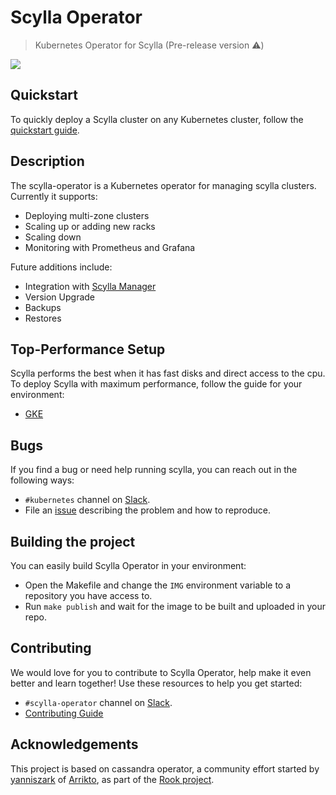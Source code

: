 # Scylla Operator
> Kubernetes Operator for Scylla (Pre-release version :warning:)

![](https://pbs.twimg.com/media/DwknrKJWkAE7qEQ.jpg)

## Quickstart

To quickly deploy a Scylla cluster on any Kubernetes cluster, follow the [quickstart guide](docs/quickstart.md).


## Description

The scylla-operator is a Kubernetes operator for managing scylla clusters. Currently it supports:
* Deploying multi-zone clusters
* Scaling up or adding new racks
* Scaling down
* Monitoring with Prometheus and Grafana

Future additions include:
* Integration with [Scylla Manager](https://docs.scylladb.com/operating-scylla/manager/)
* Version Upgrade
* Backups
* Restores


## Top-Performance Setup

Scylla performs the best when it has fast disks and direct access to the cpu. To deploy Scylla with maximum performance, follow the guide for your environment:
* [GKE](docs/gke/gke.md)


## Bugs

If you find a bug or need help running scylla, you can reach out in the following ways:
* `#kubernetes` channel on [Slack](https://scylladb-users-slackin.herokuapp.com/).
* File an [issue](https://github.com/scylladb/scylla-operator/issues) describing the problem and how to reproduce.

## Building the project

You can easily build Scylla Operator in your environment:
* Open the Makefile and change the `IMG` environment variable to a repository you have access to.
* Run `make publish` and wait for the image to be built and uploaded in your repo.

## Contributing

We would love for you to contribute to Scylla Operator, help make it even better and learn together! Use these resources to help you get started:
* `#scylla-operator` channel on [Slack](https://scylladb-users-slackin.herokuapp.com/).
* [Contributing Guide](docs/contributing.md)

## Acknowledgements

This project is based on cassandra operator, a community effort started by [yanniszark](https://github.com/yanniszark) of [Arrikto](https://www.arrikto.com/), as part of the [Rook project](https://rook.io/).


